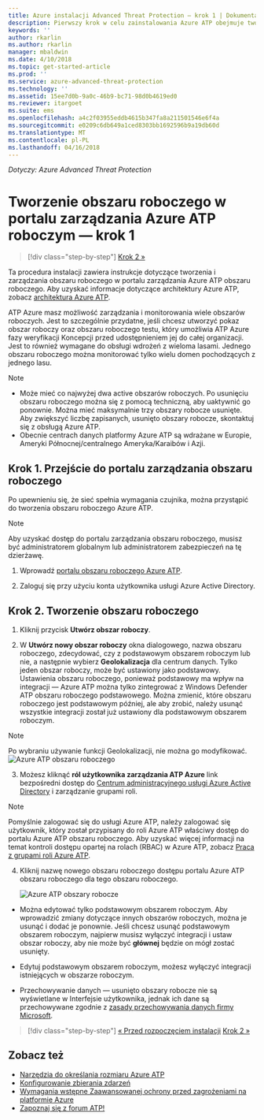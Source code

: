 ```yaml
---
title: Azure instalacji Advanced Threat Protection — krok 1 | Dokumentacja firmy Microsoft
description: Pierwszy krok w celu zainstalowania Azure ATP obejmuje tworzenie obszaru roboczego dla danego wdrożenia Azure ATP.
keywords: ''
author: rkarlin
ms.author: rkarlin
manager: mbaldwin
ms.date: 4/10/2018
ms.topic: get-started-article
ms.prod: ''
ms.service: azure-advanced-threat-protection
ms.technology: ''
ms.assetid: 15ee7d0b-9a0c-46b9-bc71-98d0b4619ed0
ms.reviewer: itargoet
ms.suite: ems
ms.openlocfilehash: a4c2f03955eddb4615b347fa8a211501546e6f4a
ms.sourcegitcommit: e0209c6db649a1ced8303bb1692596b9a19db60d
ms.translationtype: MT
ms.contentlocale: pl-PL
ms.lasthandoff: 04/16/2018
---
```

*Dotyczy: Azure Advanced Threat Protection*


# <a name="creating-a-workspace-in-the-azure-atp-workspace-management-portal---step-1"></a>Tworzenie obszaru roboczego w portalu zarządzania Azure ATP roboczym — krok 1

>[!div class="step-by-step"]
[Krok 2 »](install-atp-step2.md)

Ta procedura instalacji zawiera instrukcje dotyczące tworzenia i zarządzania obszaru roboczego w portalu zarządzania Azure ATP obszaru roboczego. Aby uzyskać informacje dotyczące architektury Azure ATP, zobacz [architektura Azure ATP](atp-architecture.md).

ATP Azure masz możliwość zarządzania i monitorowania wiele obszarów roboczych. Jest to szczególnie przydatne, jeśli chcesz utworzyć pokaz obszar roboczy oraz obszaru roboczego testu, który umożliwia ATP Azure fazy weryfikacji Koncepcji przed udostępnieniem jej do całej organizacji. Jest to również wymagane do obsługi wdrożeń z wieloma lasami. Jednego obszaru roboczego można monitorować tylko wielu domen pochodzących z jednego lasu. 

> [!NOTE]
> - Może mieć co najwyżej dwa active obszarów roboczych. Po usunięciu obszaru roboczego można się z pomocą techniczną, aby uaktywnić go ponownie. Można mieć maksymalnie trzy obszary robocze usunięte. Aby zwiększyć liczbę zapisanych, usunięto obszary robocze, skontaktuj się z obsługą Azure ATP.
> - Obecnie centrach danych platformy Azure ATP są wdrażane w Europie, Ameryki Północnej/centralnego Ameryka/Karaibów i Azji.

## <a name="step-1-enter-the-workspace-management-portal"></a>Krok 1. Przejście do portalu zarządzania obszaru roboczego

Po upewnieniu się, że sieć spełnia wymagania czujnika, można przystąpić do tworzenia obszaru roboczego Azure ATP.

> [!NOTE]
>Aby uzyskać dostęp do portalu zarządzania obszaru roboczego, musisz być administratorem globalnym lub administratorem zabezpieczeń na tę dzierżawę.


1.  Wprowadź [portalu obszaru roboczego Azure ATP](https://portal.atp.azure.com).

2.  Zaloguj się przy użyciu konta użytkownika usługi Azure Active Directory.

## <a name="step-2-create-a-workspace"></a>Krok 2. Tworzenie obszaru roboczego

1. Kliknij przycisk **Utwórz obszar roboczy**.

2. W **Utwórz nowy obszar roboczy** okna dialogowego, nazwa obszaru roboczego, zdecydować, czy z podstawowym obszarem roboczym lub nie, a następnie wybierz **Geolokalizacja** dla centrum danych. Tylko jeden obszar roboczy, może być ustawiony jako podstawowy. Ustawienia obszaru roboczego, ponieważ podstawowy ma wpływ na integracji — Azure ATP można tylko zintegrować z Windows Defender ATP obszaru roboczego podstawowego. Można zmienić, które obszaru roboczego jest podstawowym później, ale aby zrobić, należy usunąć wszystkie integracji został już ustawiony dla podstawowym obszarem roboczym.
 > [!NOTE]
 > Po wybraniu używanie funkcji Geolokalizacji, nie można go modyfikować.
    ![Azure ATP obszaru roboczego](media/create-workspace.png)

3. Możesz kliknąć **ról użytkownika zarządzania ATP Azure** link bezpośredni dostęp do [Centrum administracyjnego usługi Azure Active Directory](https://docs.microsoft.com/azure/active-directory/active-directory-assign-admin-roles-azure-portal) i zarządzanie grupami roli.

 > [!NOTE]
 > Pomyślnie zalogować się do usługi Azure ATP, należy zalogować się użytkownik, który został przypisany do roli Azure ATP właściwy dostęp do portalu Azure ATP obszaru roboczego. Aby uzyskać więcej informacji na temat kontroli dostępu opartej na rolach (RBAC) w Azure ATP, zobacz [Praca z grupami roli Azure ATP](atp-role-groups.md).

4. Kliknij nazwę nowego obszaru roboczego dostępu portalu Azure ATP obszaru roboczego dla tego obszaru roboczego.

    ![Azure ATP obszary robocze](media/atp-workspaces.png)

- Można edytować tylko podstawowym obszarem roboczym. Aby wprowadzić zmiany dotyczące innych obszarów roboczych, można je usunąć i dodać je ponownie. Jeśli chcesz usunąć podstawowym obszarem roboczym, najpierw musisz wyłączyć integracji i ustaw obszar roboczy, aby nie może być **głównej** będzie on mógł zostać usunięty.
- Edytuj podstawowym obszarem roboczym, możesz wyłączyć integracji istniejących w obszarze roboczym.

- Przechowywanie danych — usunięto obszary robocze nie są wyświetlane w Interfejsie użytkownika, jednak ich dane są przechowywane zgodnie z [zasady przechowywania danych firmy Microsoft](https://www.microsoft.com/trustcenter/privacy/you-own-your-data).


>[!div class="step-by-step"]
[« Przed rozpoczęciem instalacji](configure-port-mirroring.md)
[Krok 2 »](install-atp-step2.md)


## <a name="see-also"></a>Zobacz też
- [Narzędzia do określania rozmiaru Azure ATP](http://aka.ms/aatpsizingtool)
- [Konfigurowanie zbierania zdarzeń](configure-event-collection.md)
- [Wymagania wstępne Zaawansowanej ochrony przed zagrożeniami na platformie Azure](atp-prerequisites.md)
- [Zapoznaj się z forum ATP!](https://aka.ms/azureatpcommunity)
